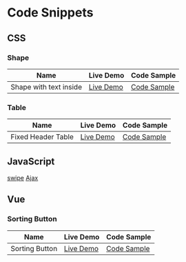 # Code Snippets

## CSS

### Shape

| Name  | Live Demo  | Code Sample  |
|---|---|---|
| Shape with text inside  |[Live Demo](https://thetminnhtun.github.io/code-snippet/css/shape-with-text-inside/)   |[Code Sample](https://github.com/thetminnhtun/code-snippet/blob/master/css/shape-with-text-inside)   |

### Table

| Name  | Live Demo  | Code Sample  |
|---|---|---|
| Fixed Header Table  |[Live Demo](https://thetminnhtun.github.io/code-snippet/css/table/)   |[Code Sample](https://github.com/thetminnhtun/code-snippet/tree/master/css/table)   |

## JavaScript

[swipe](https://thetminnhtun.github.io/code-snippet/js/swipe/index.html)
[Ajax](https://thetminnhtun.github.io/code-snippet/js/ajax)

## Vue

### Sorting Button

| Name  | Live Demo  | Code Sample  |
|---|---|---|
| Sorting Button  |[Live Demo](https://thetminnhtun.github.io/code-snippet/vue/sort-button)   |[Code Sample](https://github.com/thetminnhtun/code-snippet/tree/master/vue/sort-button)   |
